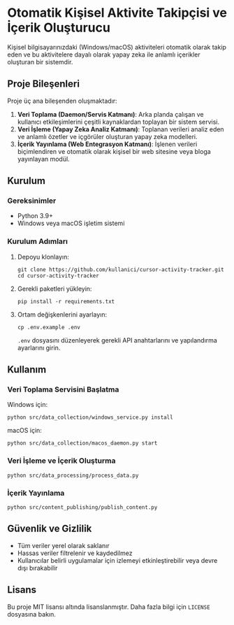 # Otomatik Kişisel Aktivite Takipçisi ve İçerik Oluşturucu

Kişisel bilgisayarınızdaki (Windows/macOS) aktiviteleri otomatik olarak takip eden ve bu aktivitelere dayalı olarak yapay zeka ile anlamlı içerikler oluşturan bir sistemdir.

## Proje Bileşenleri

Proje üç ana bileşenden oluşmaktadır:

1. **Veri Toplama (Daemon/Servis Katmanı)**: Arka planda çalışan ve kullanıcı etkileşimlerini çeşitli kaynaklardan toplayan bir sistem servisi.
2. **Veri İşleme (Yapay Zeka Analiz Katmanı)**: Toplanan verileri analiz eden ve anlamlı özetler ve içgörüler oluşturan yapay zeka modelleri.
3. **İçerik Yayınlama (Web Entegrasyon Katmanı)**: İşlenen verileri biçimlendiren ve otomatik olarak kişisel bir web sitesine veya bloga yayınlayan modül.

## Kurulum

### Gereksinimler

- Python 3.9+
- Windows veya macOS işletim sistemi

### Kurulum Adımları

1. Depoyu klonlayın:
   ```
   git clone https://github.com/kullanici/cursor-activity-tracker.git
   cd cursor-activity-tracker
   ```

2. Gerekli paketleri yükleyin:
   ```
   pip install -r requirements.txt
   ```

3. Ortam değişkenlerini ayarlayın:
   ```
   cp .env.example .env
   ```
   `.env` dosyasını düzenleyerek gerekli API anahtarlarını ve yapılandırma ayarlarını girin.

## Kullanım

### Veri Toplama Servisini Başlatma

Windows için:
```
python src/data_collection/windows_service.py install
```

macOS için:
```
python src/data_collection/macos_daemon.py start
```

### Veri İşleme ve İçerik Oluşturma

```
python src/data_processing/process_data.py
```

### İçerik Yayınlama

```
python src/content_publishing/publish_content.py
```

## Güvenlik ve Gizlilik

- Tüm veriler yerel olarak saklanır
- Hassas veriler filtrelenir ve kaydedilmez
- Kullanıcılar belirli uygulamalar için izlemeyi etkinleştirebilir veya devre dışı bırakabilir

## Lisans

Bu proje MIT lisansı altında lisanslanmıştır. Daha fazla bilgi için `LICENSE` dosyasına bakın. 

